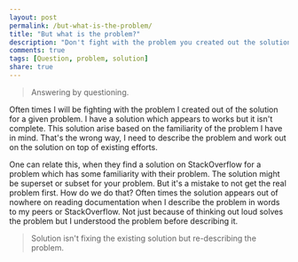 ```yaml
---
layout: post
permalink: /but-what-is-the-problem/
title: "But what is the problem?"
description: "Don't fight with the problem you created out the solution for a question/problem."
comments: true
tags: [Question, problem, solution]
share: true
---
```


> Answering by questioning.

Often times I will be fighting with the problem I created out of the solution for a given problem. I have a solution which appears to works but it isn't complete. This solution arise based on the familiarity of the problem I have in mind. That's the wrong way, I need to describe the problem and work out on the solution on top of existing efforts.

One can relate this, when they find a solution on StackOverflow for a problem which has some familiarity with their problem. The solution might be superset or subset for your problem. But it's a mistake to not get the real problem first. How do we do that? Often times the solution appears out of nowhere on reading documentation when I describe the problem in words to my peers or StackOverflow. Not just because of thinking out loud solves the problem but I understood the problem before describing it.

> Solution isn't fixing the existing solution but re-describing the problem.
